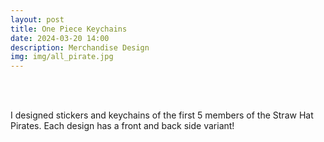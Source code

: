 ```yaml
---
layout: post
title: One Piece Keychains
date: 2024-03-20 14:00
description: Merchandise Design
img: img/all_pirate.jpg
---
```


<div class="img_row">
	<img class="col one" src="{{ site.baseurl }}/img/all_pirate.jpg" alt="" title="Everyone together!"/>
	<img class="col one" src="{{ site.baseurl }}/img/loofy.jpg" alt="" title="Luffy!"/>
	<img class="col one" src="{{ site.baseurl }}/img/zoro.jpg" alt="" title="Zoro!"/>
</div>

<div class="img_row">
	<img class="col one" src="{{ site.baseurl }}/img/nami.jpg" alt="" title="Nami!"/>
	<img class="col one" src="{{ site.baseurl }}/img/usopp.jpg" alt="" title="Usopp!"/>
	<img class="col one" src="{{ site.baseurl }}/img/sanji.jpg" alt="" title="Sanji!"/>
</div>


I designed stickers and keychains of the first 5 members of the Straw Hat Pirates. Each design has a front and back side variant!
